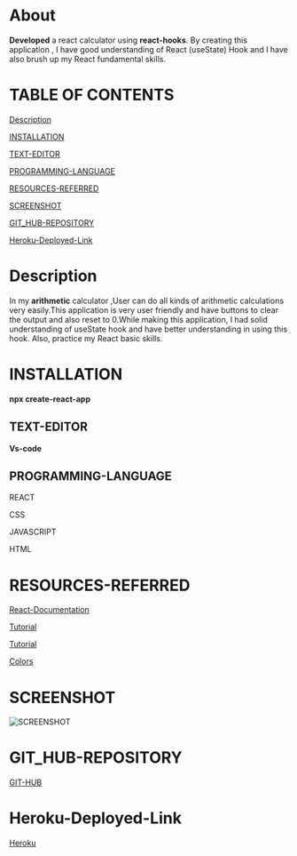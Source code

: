 

# About

**Developed** a react calculator using **react-hooks**.
By creating this application , I have good understanding of
React (useState) Hook and I have also brush up my React
fundamental skills.


# TABLE OF CONTENTS
[ Description](#Description)

[INSTALLATION](#INSTALLATION)

[TEXT-EDITOR](#TEXT-EDITOR)

[PROGRAMMING-LANGUAGE](#PROGRAMMING-LANGUAGE)

[RESOURCES-REFERRED](#RESOURCES-REFERRED)

[SCREENSHOT](#SCREENSHOT)

[GIT_HUB-REPOSITORY](#GIT_HUB-REPOSITORY)

[Heroku-Deployed-Link](#GIT_HUB-Deployed-Link)






# Description
In my **arithmetic** calculator ,User can do all kinds
of arithmetic calculations very easily.This application is 
very user friendly and have buttons to clear the output 
and also reset to 0.While making this application, I had solid understanding of useState hook and  have better understanding in using this hook. Also, practice  my React basic skills.


# INSTALLATION

**npx create-react-app<appname>**



## TEXT-EDITOR
**Vs-code**

## PROGRAMMING-LANGUAGE

REACT

CSS

JAVASCRIPT

HTML 


# RESOURCES-REFERRED

[React-Documentation](https://reactjs.org/docs/hooks-state.html)

[Tutorial](https://www.youtube.com/watch?v=kkuq0gTGRFQ)

[Tutorial](https://www.youtube.com/watch?v=-3lL8oyev9w)

[Colors](https://coolors.co/palettes/trending)






# SCREENSHOT
![SCREENSHOT](calculator.png)

# GIT_HUB-REPOSITORY
[GIT-HUB](https://github.com/nehreetkaur/React-calc)

# Heroku-Deployed-Link
[Heroku](https://calc-rectapp.herokuapp.com/)